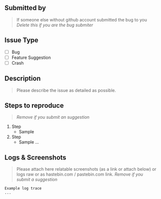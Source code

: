 ## Submitted by
> If someone else without github account submitted the bug to you
*Delete this if you are the bug submiter*

## Issue Type
- [ ] Bug
- [ ] Feature Suggestion
- [ ] Crash

## Description
> Please describe the issue as detailed as possible.

## Steps to reproduce
> *Remove if you submit an suggestion*

1. Step
    - Sample
2. Step
    - Sample
...

## Logs & Screenshots
> Please attach here relatable screenshots (as a link or attach below) or logs raw or as hastebin.com / pastebin.com link.
> *Remove if you submit a suggestion*

```
Example log trace
...
```
